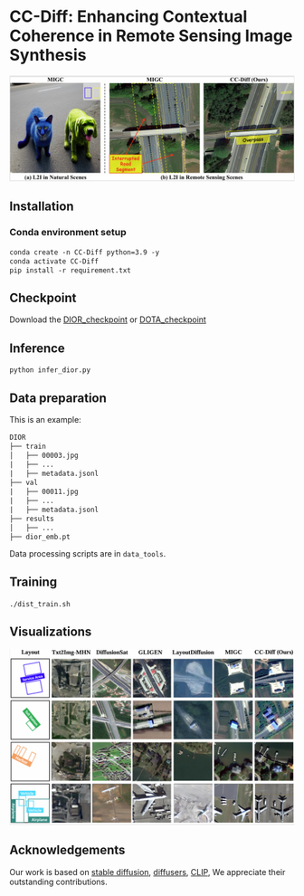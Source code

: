 # CC-Diff: Enhancing Contextual Coherence in Remote Sensing Image Synthesis
![Fig1](./figures/Fig1.png)

## Installation

### Conda environment setup
```
conda create -n CC-Diff python=3.9 -y
conda activate CC-Diff
pip install -r requirement.txt
```

## Checkpoint
Download the [DIOR_checkpoint](https://drive.google.com/drive/folders/1_gdFS-jN4z-RcvT5_IDcPq4_1JJK6FOA?usp=sharing) or [DOTA_checkpoint](https://drive.google.com/drive/folders/1kKhpMUhBOatccbsflubOIm1_qeepcEla?usp=sharing)

## Inference

```
python infer_dior.py
```

## Data preparation

This is an example:
```
DIOR
├── train
│   ├── 00003.jpg
|   ├── ...
|   ├── metadata.jsonl
├── val
|   ├── 00011.jpg
|   ├── ...
|   ├── metadata.jsonl
├── results
│   ├── ...
├── dior_emb.pt
```
Data processing scripts are in ```data_tools```.

## Training
```
./dist_train.sh
```

## Visualizations
![Fig2](./figures/Fig2.png)

## Acknowledgements
Our work is based on [stable diffusion](https://github.com/Stability-AI/StableDiffusion), [diffusers](https://github.com/huggingface/diffusers), [CLIP](https://github.com/openai/CLIP), We appreciate their outstanding contributions.